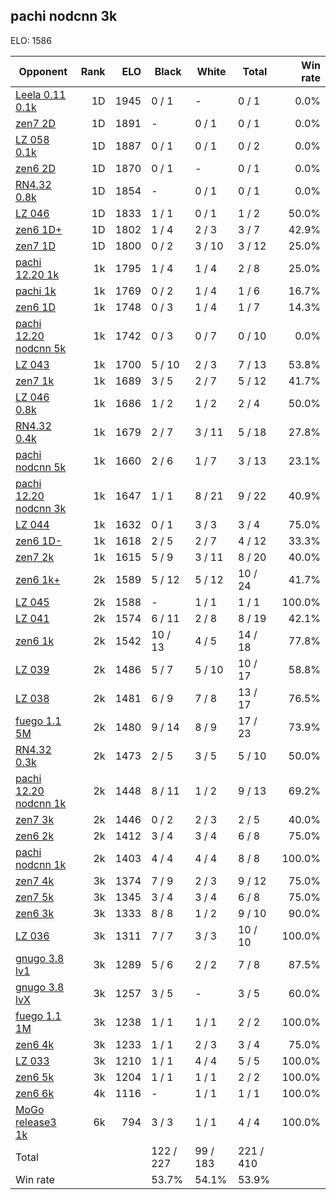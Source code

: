 ## pachi nodcnn 3k ##

ELO: 1586

Opponent | Rank | ELO | Black | White | Total | Win rate
---------|-----:|----:|-------|-------|-------|-------:
[Leela 0.11 0.1k](Leela%200.11%200.1k.md) | 1D | 1945 | 0 / 1 | - | 0 / 1 | 0.0%
[zen7 2D](zen7%202D.md) | 1D | 1891 | - | 0 / 1 | 0 / 1 | 0.0%
[LZ 058 0.1k](LZ%20058%200.1k.md) | 1D | 1887 | 0 / 1 | 0 / 1 | 0 / 2 | 0.0%
[zen6 2D](zen6%202D.md) | 1D | 1870 | 0 / 1 | - | 0 / 1 | 0.0%
[RN4.32 0.8k](RN4.32%200.8k.md) | 1D | 1854 | - | 0 / 1 | 0 / 1 | 0.0%
[LZ 046](LZ%20046.md) | 1D | 1833 | 1 / 1 | 0 / 1 | 1 / 2 | 50.0%
[zen6 1D+](zen6%201D+.md) | 1D | 1802 | 1 / 4 | 2 / 3 | 3 / 7 | 42.9%
[zen7 1D](zen7%201D.md) | 1D | 1800 | 0 / 2 | 3 / 10 | 3 / 12 | 25.0%
[pachi 12.20 1k](pachi%2012.20%201k.md) | 1k | 1795 | 1 / 4 | 1 / 4 | 2 / 8 | 25.0%
[pachi 1k](pachi%201k.md) | 1k | 1769 | 0 / 2 | 1 / 4 | 1 / 6 | 16.7%
[zen6 1D](zen6%201D.md) | 1k | 1748 | 0 / 3 | 1 / 4 | 1 / 7 | 14.3%
[pachi 12.20 nodcnn 5k](pachi%2012.20%20nodcnn%205k.md) | 1k | 1742 | 0 / 3 | 0 / 7 | 0 / 10 | 0.0%
[LZ 043](LZ%20043.md) | 1k | 1700 | 5 / 10 | 2 / 3 | 7 / 13 | 53.8%
[zen7 1k](zen7%201k.md) | 1k | 1689 | 3 / 5 | 2 / 7 | 5 / 12 | 41.7%
[LZ 046 0.8k](LZ%20046%200.8k.md) | 1k | 1686 | 1 / 2 | 1 / 2 | 2 / 4 | 50.0%
[RN4.32 0.4k](RN4.32%200.4k.md) | 1k | 1679 | 2 / 7 | 3 / 11 | 5 / 18 | 27.8%
[pachi nodcnn 5k](pachi%20nodcnn%205k.md) | 1k | 1660 | 2 / 6 | 1 / 7 | 3 / 13 | 23.1%
[pachi 12.20 nodcnn 3k](pachi%2012.20%20nodcnn%203k.md) | 1k | 1647 | 1 / 1 | 8 / 21 | 9 / 22 | 40.9%
[LZ 044](LZ%20044.md) | 1k | 1632 | 0 / 1 | 3 / 3 | 3 / 4 | 75.0%
[zen6 1D-](zen6%201D-.md) | 1k | 1618 | 2 / 5 | 2 / 7 | 4 / 12 | 33.3%
[zen7 2k](zen7%202k.md) | 1k | 1615 | 5 / 9 | 3 / 11 | 8 / 20 | 40.0%
[zen6 1k+](zen6%201k+.md) | 2k | 1589 | 5 / 12 | 5 / 12 | 10 / 24 | 41.7%
[LZ 045](LZ%20045.md) | 2k | 1588 | - | 1 / 1 | 1 / 1 | 100.0%
[LZ 041](LZ%20041.md) | 2k | 1574 | 6 / 11 | 2 / 8 | 8 / 19 | 42.1%
[zen6 1k](zen6%201k.md) | 2k | 1542 | 10 / 13 | 4 / 5 | 14 / 18 | 77.8%
[LZ 039](LZ%20039.md) | 2k | 1486 | 5 / 7 | 5 / 10 | 10 / 17 | 58.8%
[LZ 038](LZ%20038.md) | 2k | 1481 | 6 / 9 | 7 / 8 | 13 / 17 | 76.5%
[fuego 1.1 5M](fuego%201.1%205M.md) | 2k | 1480 | 9 / 14 | 8 / 9 | 17 / 23 | 73.9%
[RN4.32 0.3k](RN4.32%200.3k.md) | 2k | 1473 | 2 / 5 | 3 / 5 | 5 / 10 | 50.0%
[pachi 12.20 nodcnn 1k](pachi%2012.20%20nodcnn%201k.md) | 2k | 1448 | 8 / 11 | 1 / 2 | 9 / 13 | 69.2%
[zen7 3k](zen7%203k.md) | 2k | 1446 | 0 / 2 | 2 / 3 | 2 / 5 | 40.0%
[zen6 2k](zen6%202k.md) | 2k | 1412 | 3 / 4 | 3 / 4 | 6 / 8 | 75.0%
[pachi nodcnn 1k](pachi%20nodcnn%201k.md) | 2k | 1403 | 4 / 4 | 4 / 4 | 8 / 8 | 100.0%
[zen7 4k](zen7%204k.md) | 3k | 1374 | 7 / 9 | 2 / 3 | 9 / 12 | 75.0%
[zen7 5k](zen7%205k.md) | 3k | 1345 | 3 / 4 | 3 / 4 | 6 / 8 | 75.0%
[zen6 3k](zen6%203k.md) | 3k | 1333 | 8 / 8 | 1 / 2 | 9 / 10 | 90.0%
[LZ 036](LZ%20036.md) | 3k | 1311 | 7 / 7 | 3 / 3 | 10 / 10 | 100.0%
[gnugo 3.8 lv1](gnugo%203.8%20lv1.md) | 3k | 1289 | 5 / 6 | 2 / 2 | 7 / 8 | 87.5%
[gnugo 3.8 lvX](gnugo%203.8%20lvX.md) | 3k | 1257 | 3 / 5 | - | 3 / 5 | 60.0%
[fuego 1.1 1M](fuego%201.1%201M.md) | 3k | 1238 | 1 / 1 | 1 / 1 | 2 / 2 | 100.0%
[zen6 4k](zen6%204k.md) | 3k | 1233 | 1 / 1 | 2 / 3 | 3 / 4 | 75.0%
[LZ 033](LZ%20033.md) | 3k | 1210 | 1 / 1 | 4 / 4 | 5 / 5 | 100.0%
[zen6 5k](zen6%205k.md) | 3k | 1204 | 1 / 1 | 1 / 1 | 2 / 2 | 100.0%
[zen6 6k](zen6%206k.md) | 4k | 1116 | - | 1 / 1 | 1 / 1 | 100.0%
[MoGo release3 1k](MoGo%20release3%201k.md) | 6k | 794 | 3 / 3 | 1 / 1 | 4 / 4 | 100.0%
Total | | | 122 / 227 | 99 / 183 | 221 / 410 | 
Win rate| | | 53.7% | 54.1% | 53.9% | 
